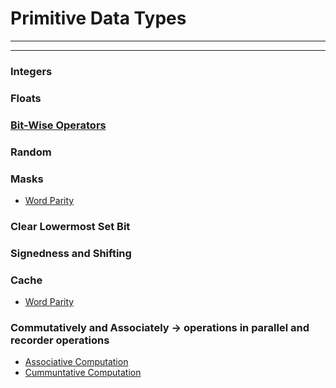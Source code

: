 # Primitive Data Types 
---
---

### Integers

### Floats

### [Bit-Wise Operators](bitWiseOperators.ipynb)

### Random 

### Masks
- [Word Parity](computeWordParity.ipynb)

### Clear Lowermost Set Bit

### Signedness and Shifting

### Cache
- [Word Parity](computeWordParity.ipynb)

### Commutatively and Associately -> operations in parallel and recorder operations 
- [Associative Computation](computeWordParity.ipynb)
- [Cummuntative Computation](computeWordParity.ipynb)



